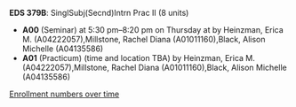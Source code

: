 **EDS 379B**: SinglSubj(Secnd)Intrn Prac II (8 units)

- **A00** (Seminar) at 5:30 pm–8:20 pm on Thursday at   by Heinzman, Erica M. (A04222057),Millstone, Rachel Diana (A01011160),Black, Alison Michelle (A04135586)
- **A01** (Practicum) (time and location TBA) by Heinzman, Erica M. (A04222057),Millstone, Rachel Diana (A01011160),Black, Alison Michelle (A04135586)

[Enrollment numbers over time](./EDS379B.tsv)
